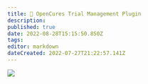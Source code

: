 ```yaml
---
title: 💉 OpenCures Trial Management Plugin
description: 
published: true
date: 2022-08-28T15:15:50.850Z
tags: 
editor: markdown
dateCreated: 2022-07-27T21:22:57.141Z
---
```


![](https://static.crowdsourcingcures.org/img/open-cures-app-experiments.png)
